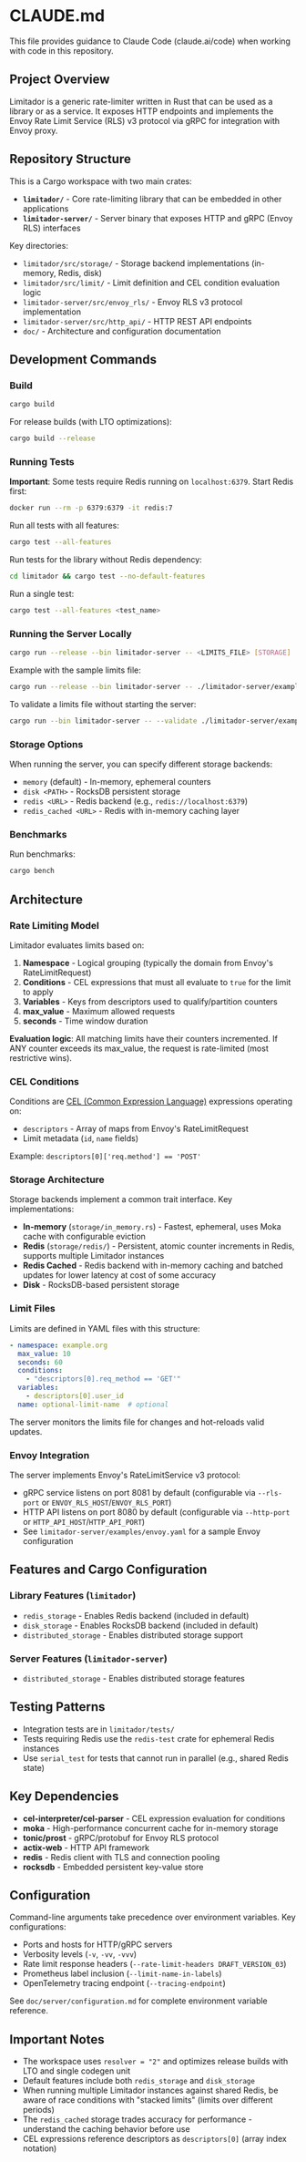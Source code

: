 # CLAUDE.md

This file provides guidance to Claude Code (claude.ai/code) when working with code in this repository.

## Project Overview

Limitador is a generic rate-limiter written in Rust that can be used as a library or as a service. It exposes HTTP endpoints and implements the Envoy Rate Limit Service (RLS) v3 protocol via gRPC for integration with Envoy proxy.

## Repository Structure

This is a Cargo workspace with two main crates:

- **`limitador/`** - Core rate-limiting library that can be embedded in other applications
- **`limitador-server/`** - Server binary that exposes HTTP and gRPC (Envoy RLS) interfaces

Key directories:
- `limitador/src/storage/` - Storage backend implementations (in-memory, Redis, disk)
- `limitador/src/limit/` - Limit definition and CEL condition evaluation logic
- `limitador-server/src/envoy_rls/` - Envoy RLS v3 protocol implementation
- `limitador-server/src/http_api/` - HTTP REST API endpoints
- `doc/` - Architecture and configuration documentation

## Development Commands

### Build
```bash
cargo build
```

For release builds (with LTO optimizations):
```bash
cargo build --release
```

### Running Tests

**Important**: Some tests require Redis running on `localhost:6379`. Start Redis first:
```bash
docker run --rm -p 6379:6379 -it redis:7
```

Run all tests with all features:
```bash
cargo test --all-features
```

Run tests for the library without Redis dependency:
```bash
cd limitador && cargo test --no-default-features
```

Run a single test:
```bash
cargo test --all-features <test_name>
```

### Running the Server Locally

```bash
cargo run --release --bin limitador-server -- <LIMITS_FILE> [STORAGE]
```

Example with the sample limits file:
```bash
cargo run --release --bin limitador-server -- ./limitador-server/examples/limits.yaml
```

To validate a limits file without starting the server:
```bash
cargo run --bin limitador-server -- --validate ./limitador-server/examples/limits.yaml
```

### Storage Options

When running the server, you can specify different storage backends:

- `memory` (default) - In-memory, ephemeral counters
- `disk <PATH>` - RocksDB persistent storage
- `redis <URL>` - Redis backend (e.g., `redis://localhost:6379`)
- `redis_cached <URL>` - Redis with in-memory caching layer

### Benchmarks

Run benchmarks:
```bash
cargo bench
```

## Architecture

### Rate Limiting Model

Limitador evaluates limits based on:
1. **Namespace** - Logical grouping (typically the domain from Envoy's RateLimitRequest)
2. **Conditions** - CEL expressions that must all evaluate to `true` for the limit to apply
3. **Variables** - Keys from descriptors used to qualify/partition counters
4. **max_value** - Maximum allowed requests
5. **seconds** - Time window duration

**Evaluation logic**: All matching limits have their counters incremented. If ANY counter exceeds its max_value, the request is rate-limited (most restrictive wins).

### CEL Conditions

Conditions are [CEL (Common Expression Language)](https://cel.dev) expressions operating on:
- `descriptors` - Array of maps from Envoy's RateLimitRequest
- Limit metadata (`id`, `name` fields)

Example: `descriptors[0]['req.method'] == 'POST'`

### Storage Architecture

Storage backends implement a common trait interface. Key implementations:
- **In-memory** (`storage/in_memory.rs`) - Fastest, ephemeral, uses Moka cache with configurable eviction
- **Redis** (`storage/redis/`) - Persistent, atomic counter increments in Redis, supports multiple Limitador instances
- **Redis Cached** - Redis backend with in-memory caching and batched updates for lower latency at cost of some accuracy
- **Disk** - RocksDB-based persistent storage

### Limit Files

Limits are defined in YAML files with this structure:
```yaml
- namespace: example.org
  max_value: 10
  seconds: 60
  conditions:
    - "descriptors[0].req_method == 'GET'"
  variables:
    - descriptors[0].user_id
  name: optional-limit-name  # optional
```

The server monitors the limits file for changes and hot-reloads valid updates.

### Envoy Integration

The server implements Envoy's RateLimitService v3 protocol:
- gRPC service listens on port 8081 by default (configurable via `--rls-port` or `ENVOY_RLS_HOST`/`ENVOY_RLS_PORT`)
- HTTP API listens on port 8080 by default (configurable via `--http-port` or `HTTP_API_HOST`/`HTTP_API_PORT`)
- See `limitador-server/examples/envoy.yaml` for a sample Envoy configuration

## Features and Cargo Configuration

### Library Features (`limitador`)
- `redis_storage` - Enables Redis backend (included in default)
- `disk_storage` - Enables RocksDB backend (included in default)
- `distributed_storage` - Enables distributed storage support

### Server Features (`limitador-server`)
- `distributed_storage` - Enables distributed storage features

## Testing Patterns

- Integration tests are in `limitador/tests/`
- Tests requiring Redis use the `redis-test` crate for ephemeral Redis instances
- Use `serial_test` for tests that cannot run in parallel (e.g., shared Redis state)

## Key Dependencies

- **cel-interpreter/cel-parser** - CEL expression evaluation for conditions
- **moka** - High-performance concurrent cache for in-memory storage
- **tonic/prost** - gRPC/protobuf for Envoy RLS protocol
- **actix-web** - HTTP API framework
- **redis** - Redis client with TLS and connection pooling
- **rocksdb** - Embedded persistent key-value store

## Configuration

Command-line arguments take precedence over environment variables. Key configurations:
- Ports and hosts for HTTP/gRPC servers
- Verbosity levels (`-v`, `-vv`, `-vvv`)
- Rate limit response headers (`--rate-limit-headers DRAFT_VERSION_03`)
- Prometheus label inclusion (`--limit-name-in-labels`)
- OpenTelemetry tracing endpoint (`--tracing-endpoint`)

See `doc/server/configuration.md` for complete environment variable reference.

## Important Notes

- The workspace uses `resolver = "2"` and optimizes release builds with LTO and single codegen unit
- Default features include both `redis_storage` and `disk_storage`
- When running multiple Limitador instances against shared Redis, be aware of race conditions with "stacked limits" (limits over different periods)
- The `redis_cached` storage trades accuracy for performance - understand the caching behavior before use
- CEL expressions reference descriptors as `descriptors[0]` (array index notation)
